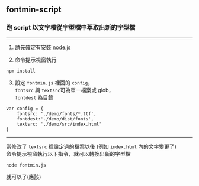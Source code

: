 ##  fontmin-script
### 跑 script 以文字檔從字型檔中萃取出新的字型檔
---

1. 請先確定有安裝 [node.js](https://nodejs.org/en/)

2. 命令提示視窗執行
```
npm install
```

3. 設定 `fontmin.js` 裡面的 `config`，  
`fontsrc` 與 `textsrc`可為單一檔案或 glob，  
`fontdest` 為目錄
```
var config = {
	fontsrc: './demo/fonts/*.ttf',
	fontdest:'./demo/dist/fonts',
	textsrc: './demo/src/index.html'
}
```

---

當修改了 `textsrc` 裡設定過的檔案以後 (例如 `index.html` 內的文字變更了)  
命令提示視窗執行以下指令，就可以轉換出新的字型檔
```
node fontmin.js
```
就可以了(應該)
